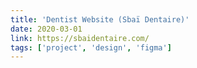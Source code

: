 ```yaml
---
title: 'Dentist Website (Sbaï Dentaire)'
date: 2020-03-01
link: https://sbaidentaire.com/
tags: ['project', 'design', 'figma']
---
```

